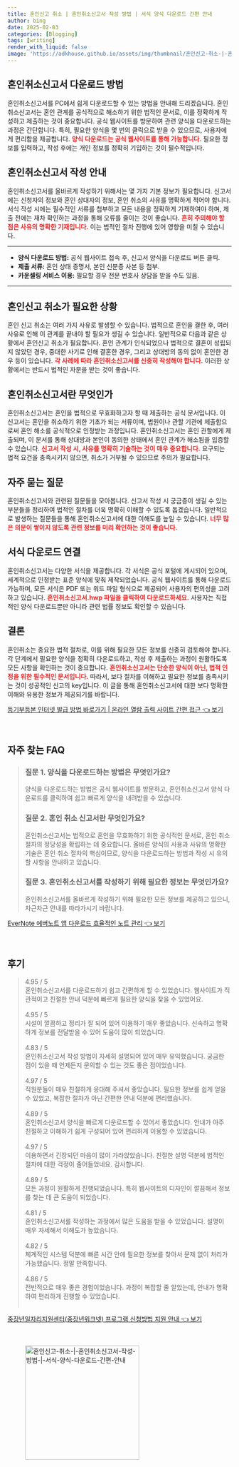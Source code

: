 ```yaml
---
title: 혼인신고 취소 | 혼인취소신고서 작성 방법 | 서식 양식 다운로드 간편 안내
author: bing
date: 2025-02-03
categories: [Blogging]
tags: [writing]
render_with_liquid: false
image: 'https://adkhouse.github.io/assets/img/thumbnail/혼인신고-취소-|-혼인취소신고서-작성-방법-|-서식-양식-다운로드-간편-안내.webp'
---
```



<h2 id='혼인취소신고서_다운로드_방법'>혼인취소신고서 다운로드 방법</h2>

<p>혼인취소신고서를 PC에서 쉽게 다운로드할 수 있는 방법을 안내해 드리겠습니다. 혼인취소신고서는 혼인 관계를 공식적으로 해소하기 위한 법적인 문서로, 이를 정확하게 작성하고 제출하는 것이 중요합니다. 공식 웹사이트를 방문하여 관련 양식을 다운로드하는 과정은 간단합니다. 특히, 필요한 양식을 몇 번의 클릭으로 받을 수 있으므로, 사용자에게 편리함을 제공합니다. <b><span style="color: #ee2323;">양식 다운로드는 공식 웹사이트를 통해 가능합니다.</span></b> 필요한 정보를 입력하고, 작성 후에는 개인 정보를 정확히 기입하는 것이 필수적입니다.</p>

<h2 id='혼인취소신고서_작성안내'>혼인취소신고서 작성 안내</h2>

<p>혼인취소신고서를 올바르게 작성하기 위해서는 몇 가지 기본 정보가 필요합니다. 신고서에는 신청자의 정보와 혼인 상대자의 정보, 혼인 취소의 사유를 명확하게 적어야 합니다. 서식 작성 시에는 필수적인 서류를 첨부하고 모든 내용을 정확하게 기재하여야 하며, 제출 전에는 재차 확인하는 과정을 통해 오류를 줄이는 것이 좋습니다. <b><span style="color: #ee2323;">흔히 주의해야 할 점은 사유의 명확한 기재입니다.</span></b> 이는 법적인 절차 진행에 있어 영향을 미칠 수 있습니다.</p>

<hr />

<ul>
    <li><b>양식 다운로드 방법:</b> 공식 웹사이트 접속 후, 신고서 양식을 다운로드 버튼 클릭.</li>
    <li><b>제출 서류:</b> 혼인 상태 증명서, 본인 신분증 사본 등 첨부.</li>
    <li><b>카운셀링 서비스 이용:</b> 필요할 경우 전문 변호사 상담을 받을 수도 있음.</li>
</ul>

<hr />

<h2 id='혼인신고취소가_필요한_상황'>혼인신고 취소가 필요한 상황</h2>

<p>혼인 신고 취소는 여러 가지 사유로 발생할 수 있습니다. 법적으로 혼인을 결한 후, 여러 사유로 인해 이 관계를 끝내야 할 필요가 생길 수 있습니다. 일반적으로 다음과 같은 상황에서 혼인신고 취소가 필요합니다. 혼인 관계가 인식되었으나 법적으로 결혼이 성립되지 않았던 경우, 중대한 사기로 인해 결혼한 경우, 그리고 상대방의 동의 없이 혼인한 경우 등이 있습니다. <b><span style="color: #ee2323;">각 사례에 따라 혼인취소신고서를 신중히 작성해야 합니다.</span></b> 이러한 상황에서는 반드시 법적인 자문을 받는 것이 좋습니다.</p>

<h2 id='혼인취소신고서란_무엇인가'>혼인취소신고서란 무엇인가</h2>

<p>혼인취소신고서는 혼인을 법적으로 무효화하고자 할 때 제출하는 공식 문서입니다. 이 신고서는 혼인을 취소하기 위한 기초가 되는 서류이며, 법원이나 관할 기관에 제출함으로써 혼인 해소를 공식적으로 인정받는 과정입니다. 혼인취소신고서는 혼인 관할에게 제출되며, 이 문서를 통해 상대방과 본인이 동의한 상태에서 혼인 관계가 해소됨을 입증할 수 있습니다. <b><span style="color: #ee2323;">신고서 작성 시, 사유를 명확히 기술하는 것이 매우 중요합니다.</span></b> 요구되는 법적 요건을 충족시키지 않으면, 취소가 거부될 수 있으므로 주의가 필요합니다.</p>

<h2 id='자주_묻는_질문'>자주 묻는 질문</h2>

<p>혼인취소신고서와 관련된 질문들을 모아봅니다. 신고서 작성 시 궁금증이 생길 수 있는 부분들을 정리하여 법적인 절차를 더욱 명확히 이해할 수 있도록 돕겠습니다. 일반적으로 발생하는 질문들을 통해 혼인취소신고서에 대한 이해도를 높일 수 있습니다. <b><span style="color: #ee2323;">너무 많은 의문이 쌓이지 않도록 관련 정보를 미리 확인하는 것이 좋습니다.</span></b></p>

<h2 id='서식_다운로드_연결'>서식 다운로드 연결</h2>

<p>혼인취소신고서는 다양한 서식을 제공합니다. 각 서식은 공식 포털에 게시되어 있으며, 세계적으로 인정받는 표준 양식에 맞춰 제작되었습니다. 공식 웹사이트를 통해 다운로드 가능하며, 모든 서식은 PDF 또는 워드 파일 형식으로 제공되어 사용자의 편의성을 고려하고 있습니다. <b><span style="color: #ee2323;">혼인취소신고서.hwp 파일을 클릭하여 다운로드하세요.</span></b> 사용자는 직접적인 양식 다운로드뿐만 아니라 관련 법률 정보도 확인할 수 있습니다.</p>

<h2 id='결론'>결론</h2>

<p>혼인취소는 중요한 법적 절차로, 이를 위해 필요한 모든 정보를 신중히 검토해야 합니다. 각 단계에서 필요한 양식을 정확히 다운로드하고, 작성 후 제출하는 과정이 원활하도록 모든 사항을 확인하는 것이 중요합니다. <b><span style="color: #ee2323;">혼인취소신고서는 단순한 양식이 아닌, 법적 인정을 위한 필수적인 문서입니다.</span></b> 따라서, 보다 절차를 이해하고 필요한 정보를 충족시키는 것이 성공적인 신고의 key입니다. 이 글을 통해 혼인취소신고서에 대한 보다 명확한 이해와 유용한 정보가 제공되기를 바랍니다.</p>


<p><a class="click-button" title="등기부등본 인터넷 발급 방법 바로가기 | 온라인 열람 출력 사이트 간편 접근" href="https://adkhouse.github.io/posts/%EB%93%B1%EA%B8%B0%EB%B6%80%EB%93%B1%EB%B3%B8-%EC%9D%B8%ED%84%B0%EB%84%B7-%EB%B0%9C%EA%B8%89-%EB%B0%A9%EB%B2%95-%EB%B0%94%EB%A1%9C%EA%B0%80%EA%B8%B0-%EC%98%A8%EB%9D%BC%EC%9D%B8-%EC%97%B4%EB%9E%8C-%EC%B6%9C%EB%A0%A5-%EC%82%AC%EC%9D%B4%ED%8A%B8-%EA%B0%84%ED%8E%B8-%EC%A0%91%EA%B7%BC/" rel="dofollow">등기부등본 인터넷 발급 방법 바로가기 | 온라인 열람 출력 사이트 간편 접근 👈 보기</a></p><br>
<h2 id='자주_찾는_FAQ'>자주 찾는 FAQ</h2>
<div itemscope="" itemtype="https://schema.org/FAQPage"> 
<blockquote> 
<div itemscope="" itemprop="mainEntity" itemtype="https://schema.org/Question"> 
<h3 itemprop="name">질문 1. 양식을 다운로드하는 방법은 무엇인가요?</h3> 
<div itemscope="" itemprop="acceptedAnswer" itemtype="https://schema.org/Answer"> 
<span itemprop="text"> 
<p>양식을 다운로드하는 방법은 공식 웹사이트를 방문하고, 혼인취소신고서 양식 다운로드를 클릭하여 쉽고 빠르게 양식을 내려받을 수 있습니다.</p> 
</span> 
</div> 
</div> 

<div itemscope="" itemprop="mainEntity" itemtype="https://schema.org/Question"> 
<h3 itemprop="name">질문 2. 혼인 취소 신고서란 무엇인가요?</h3> 
<div itemscope="" itemprop="acceptedAnswer" itemtype="https://schema.org/Answer"> 
<span itemprop="text"> 
<p>혼인취소신고서는 법적으로 혼인을 무효화하기 위한 공식적인 문서로, 혼인 취소 절차의 정당성을 확립하는 데 중요합니다. 올바른 양식의 사용과 사유의 명확한 기술은 혼인 취소 절차의 핵심이므로, 양식을 다운로드하는 방법과 작성 시 유의할 사항을 안내하고 있습니다.</p> 
</span> 
</div> 
</div> 

<div itemscope="" itemprop="mainEntity" itemtype="https://schema.org/Question"> 
<h3 itemprop="name">질문 3. 혼인취소신고서를 작성하기 위해 필요한 정보는 무엇인가요?</h3> 
<div itemscope="" itemprop="acceptedAnswer" itemtype="https://schema.org/Answer"> 
<span itemprop="text"> 
<p>혼인취소신고서를 올바르게 작성하기 위해 필요한 모든 정보를 제공하고 있으니, 차근차근 안내를 따라가시기 바랍니다.</p> 
</span> 
</div> 
</div> 
</blockquote> 
</div>
<p><a class="click-button" title="EverNote 에버노트 앱 다운로드 효율적인 노트 관리" href="https://adkhouse.github.io/posts/EverNote-%EC%97%90%EB%B2%84%EB%85%B8%ED%8A%B8-%EC%95%B1-%EB%8B%A4%EC%9A%B4%EB%A1%9C%EB%93%9C-%ED%9A%A8%EC%9C%A8%EC%A0%81%EC%9D%B8-%EB%85%B8%ED%8A%B8-%EA%B4%80%EB%A6%AC/" rel="dofollow">EverNote 에버노트 앱 다운로드 효율적인 노트 관리 👈 보기</a></p><br>
<h2 id='후기'>후기</h2>
<div itemscope itemtype="https://schema.org/Product">
  <blockquote>
  <div itemprop="review" itemscope itemtype="https://schema.org/Review">
      <div itemprop="reviewRating" itemscope itemtype="https://schema.org/Rating"> <span itemprop="ratingValue">4.95</span> / <span itemprop="bestRating">5</span> </div>
      <span itemprop="reviewBody">혼인취소신고서를 다운로드하기 쉽고 간편하게 할 수 있었습니다. 웹사이트가 직관적이고 친절한 안내 덕분에 빠르게 필요한 양식을 찾을 수 있었어요.</span>
  </div>
  <br>
  <div itemprop="review" itemscope itemtype="https://schema.org/Review">
      <div itemprop="reviewRating" itemscope itemtype="https://schema.org/Rating"> <span itemprop="ratingValue">4.95</span> / <span itemprop="bestRating">5</span> </div>
      <span itemprop="reviewBody">시설이 깔끔하고 정리가 잘 되어 있어 이용하기 매우 좋았습니다. 신속하고 명확하게 정보를 전달받을 수 있어 도움이 많이 되었습니다.</span>
  </div>
  <br>
  <div itemprop="review" itemscope itemtype="https://schema.org/Review">
      <div itemprop="reviewRating" itemscope itemtype="https://schema.org/Rating"> <span itemprop="ratingValue">4.83</span> / <span itemprop="bestRating">5</span> </div>
      <span itemprop="reviewBody">혼인취소신고서 작성 방법이 자세히 설명되어 있어 매우 유익했습니다. 궁금한 점이 있을 때 언제든지 문의할 수 있는 것도 좋은 점이었습니다.</span>
  </div>
  <br>
  <div itemprop="review" itemscope itemtype="https://schema.org/Review">
      <div itemprop="reviewRating" itemscope itemtype="https://schema.org/Rating"> <span itemprop="ratingValue">4.97</span> / <span itemprop="bestRating">5</span> </div>
      <span itemprop="reviewBody">직원분들이 매우 친절하게 응대해 주셔서 좋았습니다. 필요한 정보를 쉽게 얻을 수 있었고, 복잡한 절차가 아닌 간편한 안내 덕분에 편리했습니다.</span>
  </div>
  <br>
  <div itemprop="review" itemscope itemtype="https://schema.org/Review">
      <div itemprop="reviewRating" itemscope itemtype="https://schema.org/Rating"> <span itemprop="ratingValue">4.89</span> / <span itemprop="bestRating">5</span> </div>
      <span itemprop="reviewBody">혼인취소신고서 양식을 빠르게 다운로드할 수 있어서 좋았습니다. 안내가 아주 친절하고 이해하기 쉽게 구성되어 있어 편리하게 이용할 수 있었습니다.</span>
  </div>
  <br>
  <div itemprop="review" itemscope itemtype="https://schema.org/Review">
      <div itemprop="reviewRating" itemscope itemtype="https://schema.org/Rating"> <span itemprop="ratingValue">4.97</span> / <span itemprop="bestRating">5</span> </div>
      <span itemprop="reviewBody">이용하면서 긴장되던 마음이 많이 가라앉았습니다. 친절한 설명 덕분에 법적인 절차에 대한 걱정이 줄어들었네요. 감사합니다.</span>
  </div>
  <br>
  <div itemprop="review" itemscope itemtype="https://schema.org/Review">
      <div itemprop="reviewRating" itemscope itemtype="https://schema.org/Rating"> <span itemprop="ratingValue">4.89</span> / <span itemprop="bestRating">5</span> </div>
      <span itemprop="reviewBody">모든 과정이 원활하게 진행되었습니다. 특히 웹사이트의 디자인이 깔끔해서 정보를 찾는 데 큰 도움이 되었습니다.</span>
  </div>
  <br>
  <div itemprop="review" itemscope itemtype="https://schema.org/Review">
      <div itemprop="reviewRating" itemscope itemtype="https://schema.org/Rating"> <span itemprop="ratingValue">4.81</span> / <span itemprop="bestRating">5</span> </div>
      <span itemprop="reviewBody">혼인취소신고서를 작성하는 과정에서 많은 도움을 받을 수 있었습니다. 설명이 매우 자세해서 이해도가 높았습니다.</span>
  </div>
  <br>
  <div itemprop="review" itemscope itemtype="https://schema.org/Review">
      <div itemprop="reviewRating" itemscope itemtype="https://schema.org/Rating"> <span itemprop="ratingValue">4.82</span> / <span itemprop="bestRating">5</span> </div>
      <span itemprop="reviewBody">체계적인 시스템 덕분에 빠른 시간 안에 필요한 정보를 찾아서 문제 없이 처리가 가능했습니다. 정말 만족합니다.</span>
  </div>
  <br>
  <div itemprop="review" itemscope itemtype="https://schema.org/Review">
      <div itemprop="reviewRating" itemscope itemtype="https://schema.org/Rating"> <span itemprop="ratingValue">4.86</span> / <span itemprop="bestRating">5</span> </div>
      <span itemprop="reviewBody">전반적으로 매우 좋은 경험이었습니다. 과정이 복잡할 줄 알았는데, 안내가 명확하여 편리하게 진행할 수 있었습니다.</span>
  </div>
  <br>
  </blockquote>
</div>
<p><a class="click-button" title="중장년일자리지원센터(중장년워크넷) 프로그램 신청방법 지원 안내" href="https://adkhouse.github.io/posts/%EC%A4%91%EC%9E%A5%EB%85%84%EC%9D%BC%EC%9E%90%EB%A6%AC%EC%A7%80%EC%9B%90%EC%84%BC%ED%84%B0(%EC%A4%91%EC%9E%A5%EB%85%84%EC%9B%8C%ED%81%AC%EB%84%B7)-%ED%94%84%EB%A1%9C%EA%B7%B8%EB%9E%A8-%EC%8B%A0%EC%B2%AD%EB%B0%A9%EB%B2%95-%EC%A7%80%EC%9B%90-%EC%95%88%EB%82%B4/" rel="dofollow">중장년일자리지원센터(중장년워크넷) 프로그램 신청방법 지원 안내 👈 보기</a></p><br>
<figure class="image"><img src="https://adkhouse.github.io/assets/img/thumbnail/혼인신고-취소-|-혼인취소신고서-작성-방법-|-서식-양식-다운로드-간편-안내.webp" alt="혼인신고-취소-|-혼인취소신고서-작성-방법-|-서식-양식-다운로드-간편-안내" width="256" height="256"></figure>